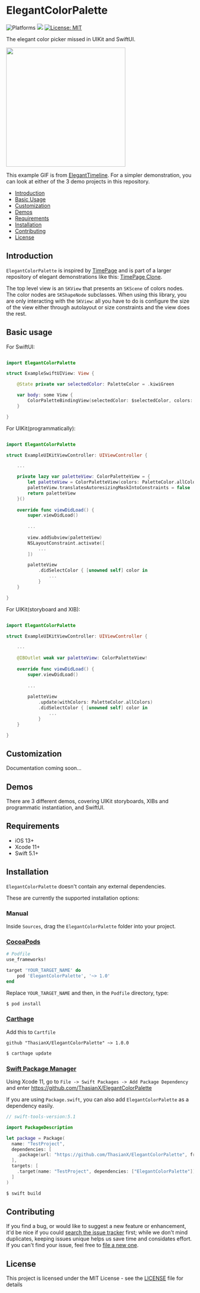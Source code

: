 # ElegantColorPalette

<p align="leading">
    <img src="https://img.shields.io/badge/platform-iOS-blue.svg?style=flat" alt="Platforms" />
    <img src="https://img.shields.io/badge/Swift-5-orange.svg" />
    <a href="https://github.com/ThasianX/ElegantColorPalette/blob/master/LICENSE"><img src="http://img.shields.io/badge/license-MIT-blue.svg?style=flat" alt="License: MIT" /></a>
</p>

The elegant color picker missed in UIKit and SwiftUI.

<img src="https://github.com/ThasianX/GIFs/blob/master/ElegantColorPalette/demo.gif" width="320"/>

This example GIF is from [ElegantTimeline](https://github.com/ThasianX/ElegantTimeline-SwiftUI). For a simpler demonstration, you can look at either of the 3 demo projects in this repository.

- [Introduction](#introduction)
- [Basic Usage](#basic-usage)
- [Customization](#customization)
- [Demos](#demos)
- [Requirements](#requirements)
- [Installation](#installation)
- [Contributing](#contributing)
- [License](#license)

## Introduction

`ElegantColorPalette` is inspired by [TimePage](https://us.moleskine.com/timepage/p0486) and is part of a larger repository of elegant demonstrations like this: [TimePage Clone](https://github.com/ThasianX/TimePage-Clone).

The top level view is an `SKView` that presents an `SKScene` of colors nodes. The color nodes are `SKShapeNode` subclasses. When using this library, you are only interacting with the `SKView`: all you have to do is configure the size of the view either through autolayout or size constraints and the view does the rest.

## Basic usage

For SwiftUI: 

```swift

import ElegantColorPalette

struct ExampleSwiftUIView: View {

    @State private var selectedColor: PaletteColor = .kiwiGreen

    var body: some View {
        ColorPaletteBindingView(selectedColor: $selectedColor, colors: PaletteColor.allColors)
    }

}
```

For UIKit(programmatically):

```swift

import ElegantColorPalette

struct ExampleUIKitViewController: UIViewController {

    ...

    private lazy var paletteView: ColorPaletteView = {
        let paletteView = ColorPaletteView(colors: PaletteColor.allColors)
        paletteView.translatesAutoresizingMaskIntoConstraints = false
        return paletteView
    }()
    
    override func viewDidLoad() {
        super.viewDidLoad()
        
        ...
        
        view.addSubview(paletteView)
        NSLayoutConstraint.activate([
            ...
        ])

        paletteView
            .didSelectColor { [unowned self] color in
                ...
            }
    }

}
```

For UIKit(storyboard and XIB):

```swift

import ElegantColorPalette

struct ExampleUIKitViewController: UIViewController {

    ...
    
    @IBOutlet weak var paletteView: ColorPaletteView!
    
    override func viewDidLoad() {
        super.viewDidLoad()
        
        ...
        
        paletteView
            .update(withColors: PaletteColor.allColors)
            .didSelectColor { [unowned self] color in
                ...
            }
    }

}
```

## Customization

Documentation coming soon...

## Demos

There are 3 different demos, covering UIKit storyboards, XIBs and programmatic instantiation, and SwiftUI.

## Requirements

* iOS 13+
* Xcode 11+
* Swift 5.1+

## Installation

`ElegantColorPalette` doesn't contain any external dependencies.

These are currently the supported installation options:

### Manual

Inside `Sources`, drag the `ElegantColorPalette` folder into your project.

### [CocoaPods](https://guides.cocoapods.org/using/using-cocoapods.html)

```ruby
# Podfile
use_frameworks!

target 'YOUR_TARGET_NAME' do
    pod 'ElegantColorPalette', '~> 1.0'
end
```

Replace `YOUR_TARGET_NAME` and then, in the `Podfile` directory, type:

```bash
$ pod install
```

### [Carthage](https://github.com/Carthage/Carthage)

Add this to `Cartfile`

```
github "ThasianX/ElegantColorPalette" ~> 1.0.0
```

```bash
$ carthage update
```

### [Swift Package Manager](https://github.com/apple/swift-package-manager)

Using Xcode 11, go to `File -> Swift Packages -> Add Package Dependency` and enter https://github.com/ThasianX/ElegantColorPalette

If you are using `Package.swift`, you can also add `ElegantColorPalette` as a dependency easily.

```swift
// swift-tools-version:5.1

import PackageDescription

let package = Package(
  name: "TestProject",
  dependencies: [
    .package(url: "https://github.com/ThasianX/ElegantColorPalette", from: "1.0.0")
  ],
  targets: [
    .target(name: "TestProject", dependencies: ["ElegantColorPalette"])
  ]
)
```

```bash
$ swift build
```

## Contributing

If you find a bug, or would like to suggest a new feature or enhancement, it'd be nice if you could [search the issue tracker](https://github.com/ThasianX/ElegantColorPalette/issues) first; while we don't mind duplicates, keeping issues unique helps us save time and considates effort. If you can't find your issue, feel free to [file a new one](https://github.com/ThasianX/ElegantColorPalette/issues/new).

## License

This project is licensed under the MIT License - see the [LICENSE](LICENSE) file for details
